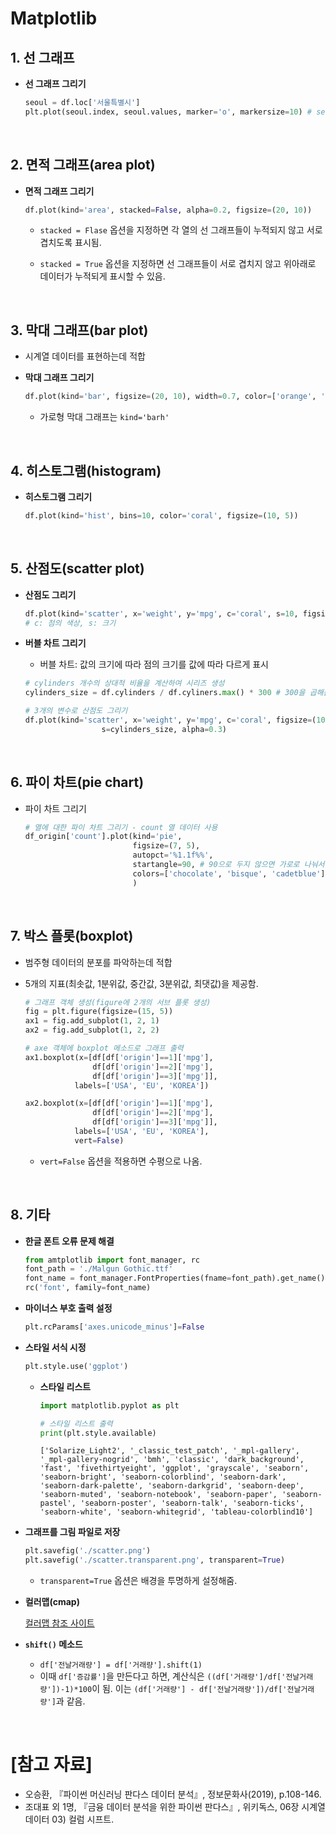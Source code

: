 # Matplotlib

## 1. 선 그래프

- **선 그래프 그리기**

  ```python
  seoul = df.loc['서울특별시']
  plt.plot(seoul.index, seoul.values, marker='o', markersize=10) # seoul.index = x축, seoul.values = y
  ```

<br>

## 2. 면적 그래프(area plot)

- **면적 그래프 그리기**

  ```python
  df.plot(kind='area', stacked=False, alpha=0.2, figsize=(20, 10))
  ```

  - `stacked = Flase` 옵션을 지정하면 각 열의 선 그래프들이 누적되지 않고 서로 겹치도록 표시됨.

  - `stacked = True` 옵션을 지정하면 선 그래프들이 서로 겹치지 않고 위아래로 데이터가 누적되게 표시할 수 있음.

<br>

## 3. 막대 그래프(bar plot)

-  시계열 데이터를 표현하는데 적합

- **막대 그래프 그리기**

  ```python
  df.plot(kind='bar', figsize=(20, 10), width=0.7, color=['orange', 'green', 'skyblue', 'blue'])
  ```

  - 가로형 막대 그래프는 `kind='barh'`

<br>

## 4. 히스토그램(histogram)

- **히스토그램 그리기**

  ```python
  df.plot(kind='hist', bins=10, color='coral', figsize=(10, 5))
  ```

<br>

## 5. 산점도(scatter plot)

- **산점도 그리기**

  ```python
  df.plot(kind='scatter', x='weight', y='mpg', c='coral', s=10, figsize=(10, 5))
  # c: 점의 색상, s: 크기
  ```

- **버블 차트 그리기** 

  - 버블 차트: 값의 크기에 따라 점의 크기를 값에 따라 다르게 표시

  ```python
  # cylinders 개수의 상대적 비율을 계산하여 시리즈 생성
  cylinders_size = df.cylinders / df.cyliners.max() * 300 # 300을 곱해준 것은 값이 너무 작아 점이 작게 보이기 때문에 크게 하기 위함임.
  
  # 3개의 변수로 산점도 그리기
  df.plot(kind='scatter', x='weight', y='mpg', c='coral', figsize=(10, 5),
                   s=cylinders_size, alpha=0.3)
  ```

<br>

## 6. 파이 차트(pie chart)

- 파이 차트 그리기

  ```python
  # 열에 대한 파이 차트 그리기 - count 열 데이터 사용
  df_origin['count'].plot(kind='pie',
                          figsize=(7, 5),
                          autopct='%1.1f%%',
                          startangle=90, # 90으로 두지 않으면 가로로 나눠서 시작함 
                          colors=['chocolate', 'bisque', 'cadetblue']
                          )
  ```

<br>

## 7. 박스 플롯(boxplot)

- 범주형 데이터의 분포를 파악하는데 적합

- 5개의 지표(최솟값, 1분위값, 중간값, 3분위값, 최댓값)을 제공함.

  ```python
  # 그래프 객체 생성(figure에 2개의 서브 플롯 생성)
  fig = plt.figure(figsize=(15, 5))
  ax1 = fig.add_subplot(1, 2, 1)
  ax2 = fig.add_subplot(1, 2, 2)
  
  # axe 객체에 boxplot 메소드로 그래프 출력
  ax1.boxplot(x=[df[df['origin']==1]['mpg'],
                 df[df['origin']==2]['mpg'],
                 df[df['origin']==3]['mpg']],
             labels=['USA', 'EU', 'KOREA'])
  
  ax2.boxplot(x=[df[df['origin']==1]['mpg'],
                 df[df['origin']==2]['mpg'],
                 df[df['origin']==3]['mpg']],
             labels=['USA', 'EU', 'KOREA'],
             vert=False)
  ```

  - `vert=False` 옵션을 적용하면 수평으로 나옴.

<br>

## 8. 기타

- **한글 폰트 오류 문제 해결**

  ```python
  from amtplotlib import font_manager, rc
  font_path = './Malgun Gothic.ttf'
  font_name = font_manager.FontProperties(fname=font_path).get_name()
  rc('font', family=font_name)
  ```

- **마이너스 부호 출력 설정**

  ```python
  plt.rcParams['axes.unicode_minus']=False
  ```

- **스타일 서식 시정**

  ```python
  plt.style.use('ggplot')
  ```

  - **스타일 리스트**

    ```python
    import matplotlib.pyplot as plt
    
    # 스타일 리스트 출력
    print(plt.style.available)
    ```

    ```
    ['Solarize_Light2', '_classic_test_patch', '_mpl-gallery', '_mpl-gallery-nogrid', 'bmh', 'classic', 'dark_background', 'fast', 'fivethirtyeight', 'ggplot', 'grayscale', 'seaborn', 'seaborn-bright', 'seaborn-colorblind', 'seaborn-dark', 'seaborn-dark-palette', 'seaborn-darkgrid', 'seaborn-deep', 'seaborn-muted', 'seaborn-notebook', 'seaborn-paper', 'seaborn-pastel', 'seaborn-poster', 'seaborn-talk', 'seaborn-ticks', 'seaborn-white', 'seaborn-whitegrid', 'tableau-colorblind10']
    ```

- **그래프를 그림 파일로 저장**

  ```python
  plt.savefig('./scatter.png')
  plt.savefig('./scatter.transparent.png', transparent=True)
  ```

  - `transparent=True` 옵션은 배경을 투명하게 설정해줌.

- **컬러맵(cmap)**

  [컬러맵 참조 사이트](https://matplotlib.org/stable/tutorials/colors/colormaps.html)

- **`shift()` 메소드**

  - `df['전날거래량'] = df['거래량'].shift(1)`
  - 이때 `df['증감률']`을 만든다고 하면, 계산식은 `((df['거래량']/df['전날거래량'])-1)*100`이 됨. 이는 `(df['거래량'] - df['전날거래량'])/df['전날거래량']`과 같음.

<br>

# [참고 자료]

- 오승환, 『파이썬 머신러닝 판다스 데이터 분석』, 정보문화사(2019), p.108-146.
- 조대표 외 1명, 『금융 데이터 분석을 위한 파이썬 판다스』, 위키독스, 06장 시계열 데이터 03) 컬럼 시프트.
